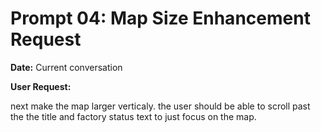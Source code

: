 # Prompt 04: Map Size Enhancement Request

**Date:** Current conversation

**User Request:**

next make the map larger verticaly. the user should be able to scroll past the the title and factory status text to just focus on the map.
